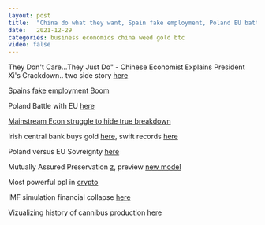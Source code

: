```yaml
---
layout: post
title:  "China do what they want, Spain fake employment, Poland EU battle, Irish central bank, blockchain military, powerful crypto ppl, IMF financial simulation, cannibus production"
date:   2021-12-29
categories: business economics china weed gold btc 
video: false
---
```


They Don't Care...They Just Do" - Chinese Economist Explains President Xi's Crackdown.. two side story [here](//www.zerohedge.com/markets/they-dont-carethey-just-do-chinese-economist-explains-president-xis-crackdown)

[Spains fake employment Boom](//www.zerohedge.com/political/spains-fake-november-employment-boom)

Poland Battle with EU [here](//www.zerohedge.com/geopolitical/poland-vs-eu-battle-political-sovereignty)

[Mainstream Econ struggle to hide true breakdown](//www.zerohedge.com/economics/mainstream-economists-are-struggling-hide-incoming-economic-collapse)

Irish central bank buys gold [here](//www.zerohedge.com/news/2021-12-08/irish-central-bank-raises-gold-reserves-33-worried-inflation), swift records [here](//static.bullionstar.com/blogs/uploads/2017/01/2015-000132-Records-swift.pdf)

Poland versus EU Sovreignty [here](//www.zerohedge.com/geopolitical/poland-vs-eu-battle-political-sovereignty)

Mutually Assured Preservation [z](//tftc.io/martys-bent/issue-1053/), preview [new model](//preview.redd.it/ibi555oxgg481.jpg?width=3024&format=pjpg&auto=webp&s=55be23654b14ba9a28b2160f041d7f39a24efc45)

Most powerful ppl in [crypto](//www.economist.com/christmas-specials/2021/12/18/the-most-powerful-people-in-crypto)

IMF simulation financial collapse [here](//www.zerohedge.com/markets/imf-world-bank-10-countries-hold-alarming-simulation-global-financial-system-collapse)

Vizualizing history of cannibus production [here](//www.zerohedge.com/medical/visualizing-history-cannabis-prohibition-us)
